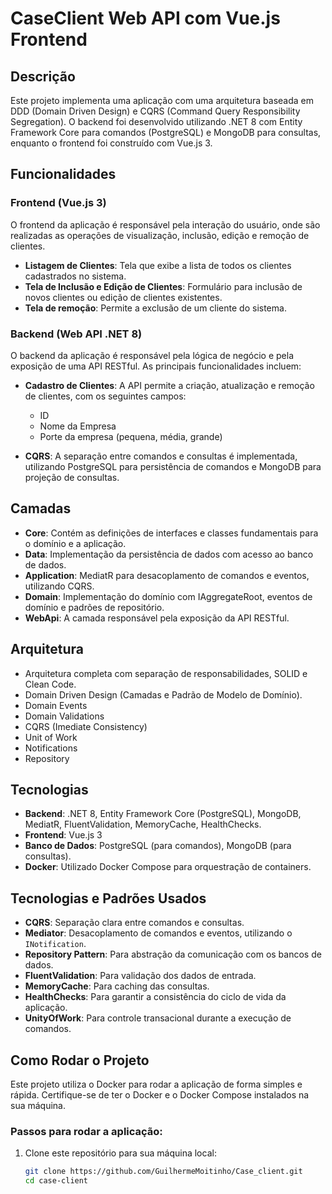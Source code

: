 # CaseClient Web API com Vue.js Frontend

## Descrição

Este projeto implementa uma aplicação com uma arquitetura baseada em DDD (Domain Driven Design) e CQRS (Command Query Responsibility Segregation). O backend foi desenvolvido utilizando .NET 8 com Entity Framework Core para comandos (PostgreSQL) e MongoDB para consultas, enquanto o frontend foi construído com Vue.js 3.

## Funcionalidades

### Frontend (Vue.js 3)

O frontend da aplicação é responsável pela interação do usuário, onde são realizadas as operações de visualização, inclusão, edição e remoção de clientes.

- **Listagem de Clientes**: Tela que exibe a lista de todos os clientes cadastrados no sistema.
- **Tela de Inclusão e Edição de Clientes**: Formulário para inclusão de novos clientes ou edição de clientes existentes.
- **Tela de remoção**: Permite a exclusão de um cliente do sistema.

### Backend (Web API .NET 8)

O backend da aplicação é responsável pela lógica de negócio e pela exposição de uma API RESTful. As principais funcionalidades incluem:

- **Cadastro de Clientes**: A API permite a criação, atualização e remoção de clientes, com os seguintes campos:
  - ID
  - Nome da Empresa
  - Porte da empresa (pequena, média, grande)

- **CQRS**: A separação entre comandos e consultas é implementada, utilizando PostgreSQL para persistência de comandos e MongoDB para projeção de consultas.

## Camadas

- **Core**: Contém as definições de interfaces e classes fundamentais para o domínio e a aplicação.
- **Data**: Implementação da persistência de dados com acesso ao banco de dados.
- **Application**: MediatR para desacoplamento de comandos e eventos, utilizando CQRS.
- **Domain**: Implementação do domínio com IAggregateRoot, eventos de domínio e padrões de repositório.
- **WebApi**: A camada responsável pela exposição da API RESTful.

## Arquitetura

- Arquitetura completa com separação de responsabilidades, SOLID e Clean Code.
- Domain Driven Design (Camadas e Padrão de Modelo de Domínio).
- Domain Events
- Domain Validations
- CQRS (Imediate Consistency)
- Unit of Work
- Notifications
- Repository

## Tecnologias

- **Backend**: .NET 8, Entity Framework Core (PostgreSQL), MongoDB, MediatR, FluentValidation, MemoryCache, HealthChecks.
- **Frontend**: Vue.js 3
- **Banco de Dados**: PostgreSQL (para comandos), MongoDB (para consultas).
- **Docker**: Utilizado Docker Compose para orquestração de containers.

## Tecnologias e Padrões Usados

- **CQRS**: Separação clara entre comandos e consultas.
- **Mediator**: Desacoplamento de comandos e eventos, utilizando o `INotification`.
- **Repository Pattern**: Para abstração da comunicação com os bancos de dados.
- **FluentValidation**: Para validação dos dados de entrada.
- **MemoryCache**: Para caching das consultas.
- **HealthChecks**: Para garantir a consistência do ciclo de vida da aplicação.
- **UnityOfWork**: Para controle transacional durante a execução de comandos.

## Como Rodar o Projeto

Este projeto utiliza o Docker para rodar a aplicação de forma simples e rápida. Certifique-se de ter o Docker e o Docker Compose instalados na sua máquina.

### Passos para rodar a aplicação:

1. Clone este repositório para sua máquina local:

   ```bash
   git clone https://github.com/GuilhermeMoitinho/Case_client.git
   cd case-client
